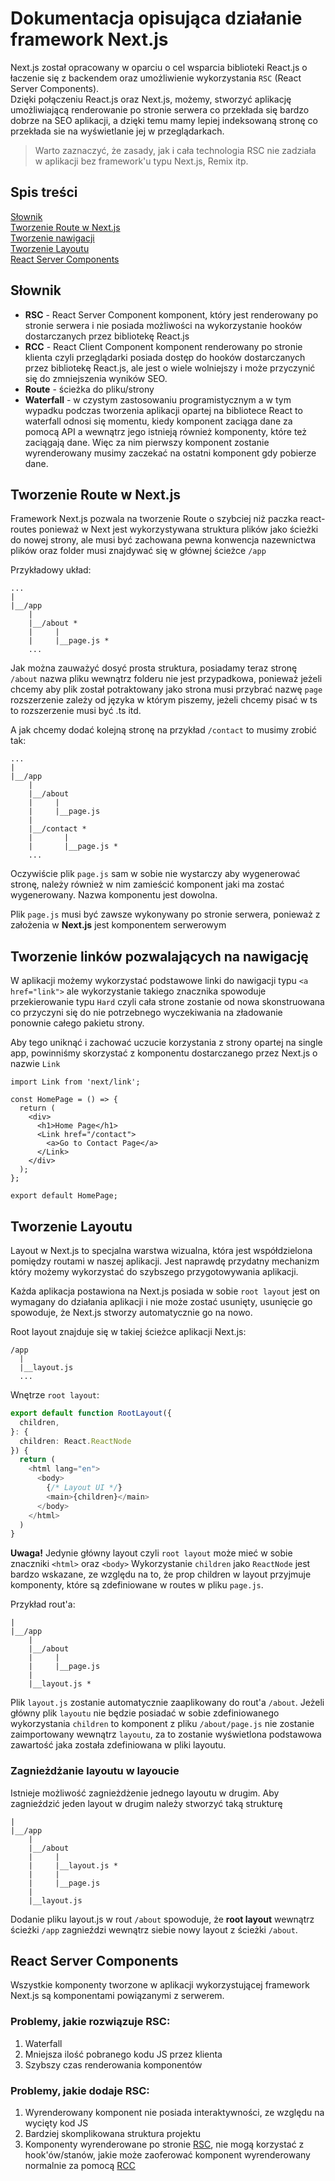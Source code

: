 # Dokumentacja opisująca działanie framework Next.js
Next.js został opracowany w oparciu o cel wsparcia biblioteki React.js o łaczenie się z backendem oraz umożliwienie wykorzystania `RSC` (React Server Components).\
Dzięki połączeniu React.js oraz Next.js, możemy, stworzyć aplikację umożliwiającą renderowanie po stronie serwera co przekłada się bardzo dobrze na SEO aplikacji, a dzięki temu mamy lepiej indeksowaną stronę co przekłada sie na wyświetlanie jej w przeglądarkach.

> Warto zaznaczyć, że zasady, jak i cała technologia RSC nie zadziała w aplikacji bez framework'u typu Next.js, Remix itp.

## Spis treści

[Słownik](#słownik)\
[Tworzenie Route w Next.js](#tworzenie-route-w-nextjs)\
[Tworzenie nawigacji](#tworzenie-linków-pozwalających-na-nawigację)\
[Tworzenie Layoutu](#tworzenie-layoutu)\
[React Server Components](#react-server-components)

## Słownik

* **RSC** - React Server Component komponent, który jest renderowany po stronie serwera i nie posiada możliwości na wykorzystanie hooków dostarczanych przez bibliotekę React.js
* **RCC** - React Client Component komponent renderowany po stronie klienta czyli przeglądarki posiada dostęp do hooków dostarczanych przez bibliotekę React.js, ale jest o wiele wolniejszy i może przyczynić się do zmniejszenia wyników SEO.
* **Route** - ścieżka do pliku/strony
* **Waterfall** - w czystym zastosowaniu programistycznym a w tym wypadku podczas tworzenia aplikacji opartej na bibliotece React to waterfall odnosi się momentu, kiedy komponent zaciąga dane za pomocą API a wewnątrz jego istnieją również komponenty, które też zaciągają dane. Więc za nim pierwszy komponent zostanie wyrenderowany musimy zaczekać na ostatni komponent gdy pobierze dane.


## Tworzenie Route w Next.js

Framework Next.js pozwala na tworzenie Route o szybciej niż paczka react-routes ponieważ w Next jest wykorzystywana struktura plików jako ścieżki do nowej strony, ale musi być zachowana pewna konwencja nazewnictwa plików oraz folder musi znajdywać się w głównej ścieżce `/app`

Przykładowy układ:
```
...
|
|__/app
    |
    |__/about *
    |     |
    |     |__page.js *
    ...
```
Jak można zauważyć dosyć prosta struktura, posiadamy teraz stronę `/about` nazwa pliku wewnątrz folderu nie jest przypadkowa, ponieważ jeżeli chcemy aby plik został potraktowany jako strona musi przybrać nazwę `page` rozszerzenie zależy od języka w którym piszemy, jeżeli chcemy pisać w ts to rozszerzenie musi być .ts itd.

A jak chcemy dodać kolejną stronę na przykład `/contact` to musimy zrobić tak:
```
...
|
|__/app
    |
    |__/about
    |     |
    |     |__page.js
    |
    |__/contact *
    |       |
    |       |__page.js *
    ...
```
Oczywiście plik `page.js` sam w sobie nie wystarczy aby wygenerować stronę, należy również w nim zamieścić komponent jaki ma zostać wygenerowany. Nazwa komponentu jest dowolna.

Plik `page.js` musi być zawsze wykonywany po stronie serwera, ponieważ z założenia w **Next.js** jest komponentem serwerowym

## Tworzenie linków pozwalających na nawigację

W aplikacji możemy wykorzystać podstawowe linki do nawigacji typu `<a href="link">` ale wykorzystanie takiego znacznika spowoduje przekierowanie typu `Hard` czyli cała strone zostanie od nowa skonstruowana co przyczyni się do nie potrzebnego wyczekiwania na zładowanie ponownie całego pakietu strony.

Aby tego uniknąć i zachować uczucie korzystania z strony opartej na single app, powinniśmy skorzystać z komponentu dostarczanego przez Next.js o nazwie `Link`

```tsx
import Link from 'next/link';

const HomePage = () => {
  return (
    <div>
      <h1>Home Page</h1>
      <Link href="/contact">
        <a>Go to Contact Page</a>
      </Link>
    </div>
  );
};

export default HomePage;
```

## Tworzenie Layoutu

Layout w Next.js to specjalna warstwa wizualna, która jest współdzielona pomiędzy routami w naszej aplikacji. Jest naprawdę przydatny mechanizm który możemy wykorzystać do szybszego przygotowywania aplikacji.

Każda aplikacja postawiona na Next.js posiada w sobie `root layout` jest on wymagany do działania aplikacji i nie może zostać usunięty, usunięcie go spowoduje, że Next.js stworzy automatycznie go na nowo.

Root layout znajduje się w takiej ścieżce aplikacji Next.js:

```
/app
  |
  |__layout.js
  ...
```

Wnętrze `root layout`:

```ts
export default function RootLayout({
  children,
}: {
  children: React.ReactNode
}) {
  return (
    <html lang="en">
      <body>
        {/* Layout UI */}
        <main>{children}</main>
      </body>
    </html>
  )
}
```
**Uwaga!** Jedynie główny layout czyli `root layout` może mieć w sobie znaczniki `<html>` oraz `<body>`
Wykorzystanie `children` jako `ReactNode` jest bardzo wskazane, ze względu na to, że prop children w layout przyjmuje komponenty, które są zdefiniowane w routes w pliku `page.js`.

Przykład rout'a:

```
|
|__/app
    |
    |__/about
    |     |
    |     |__page.js
    |
    |__layout.js *
```
Plik `layout.js` zostanie automatycznie zaaplikowany do rout'a `/about`. Jeżeli główny plik `layoutu` nie będzie posiadać w sobie zdefiniowanego wykorzystania `children` to komponent z pliku `/about/page.js` nie zostanie zaimportowany wewnątrz `layoutu`, za to zostanie wyświetlona podstawowa zawartość jaka została zdefiniowana w pliki layoutu.

### Zagnieżdżanie layoutu w layoucie

Istnieje możliwość zagnieżdżenie jednego layoutu w drugim. Aby zagnieździć jeden layout w drugim należy stworzyć taką strukturę

```
|
|__/app
    |
    |__/about
    |     |
    |     |__layout.js *
    |     |
    |     |__page.js
    |
    |__layout.js
```
Dodanie pliku layout.js w rout `/about` spowoduje, że **root layout** wewnątrz ścieżki `/app` zagnieździ wewnątrz siebie nowy layout z ścieżki `/about`.

## React Server Components

Wszystkie komponenty tworzone w aplikacji wykorzystującej framework Next.js są komponentami powiązanymi z serwerem.

### Problemy, jakie rozwiązuje RSC:

1. Waterfall
2. Mniejsza ilość pobranego kodu JS przez klienta
3. Szybszy czas renderowania komponentów

### Problemy, jakie dodaje RSC:

1. Wyrenderowany komponent nie posiada interaktywności, ze względu na wycięty kod JS
2. Bardziej skomplikowana struktura projektu
3. Komponenty wyrenderowane po stronie [RSC](#słownik), nie mogą korzystać z hook'ów/stanów, jakie może zaoferować komponent wyrenderowany normalnie za pomocą [RCC](#słownik)